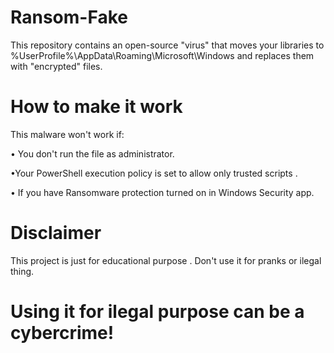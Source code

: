 # Ransom-Fake

This repository contains an open-source "virus" that moves your libraries to %UserProfile%\AppData\Roaming\Microsoft\Windows and replaces them with "encrypted" files.

# How to make it work

This malware won't work if: 
  
  • You don't run the file as administrator.
  
  •Your PowerShell execution policy is set to allow only trusted scripts .
  
  • If you have Ransomware protection turned on in Windows Security app.

  # Disclaimer #
  
  This project is just for educational purpose . Don't use it for pranks or ilegal thing.
  
  # Using it for ilegal purpose can be a cybercrime!
  
